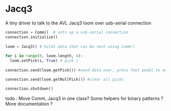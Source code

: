 # Jacq3
A tiny driver to talk to the AVL Jacq3 loom over usb-serial connection

```python
connection = Comm()  # sets up a usb-serial connection
connection.initialize() 
 
loom = Jacq3() # holds data that can be sent using Comm()
 
for i in range(0, loom.length, 4):
  loom.setPick(i, True) # pick i
 
connection.send(loom.getPick()) #send data over, press foot pedal to engage

connection.send(loom.getNullPick()) #clear all picks

connection.shutdown()
```

todo : Move Comm, Jacq3 in one class? Some helpers for binary patterns ? More documentation ?
 

